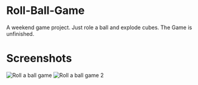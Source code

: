 # Roll-Ball-Game
A weekend game project. Just role a ball and explode cubes. The Game is unfinished.

# Screenshots
![Roll a ball game](https://user-images.githubusercontent.com/51961772/183125084-1e12173c-fdc7-4809-99bd-b23dc6025f42.png)
![Roll a ball game 2](https://user-images.githubusercontent.com/51961772/183125087-f3fa6b0f-0179-4f84-86ff-476f57c5780a.png)
